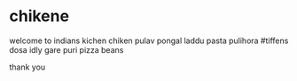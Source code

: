 # chikene
welcome to indians kichen
chiken 
pulav
pongal
laddu
pasta
pulihora
       #tiffens
  dosa
  idly
  gare
  puri
pizza
beans

thank you
